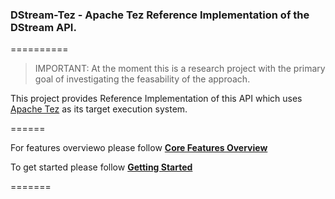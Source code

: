 ### DStream-Tez - Apache Tez Reference Implementation of the DStream API.
==========
> IMPORTANT: At the moment this is a research project with the primary goal of investigating the feasability of the approach.

This project provides Reference Implementation of this API which uses [Apache Tez](https://tez.apache.org/) as its target execution system.

======

For features overviewo please follow [**Core Features Overview**](https://github.com/hortonworks/dstream/wiki/Core-Features-Overview)

To get started please follow [**Getting Started**](https://github.com/hortonworks/dstream/wiki)

=======
